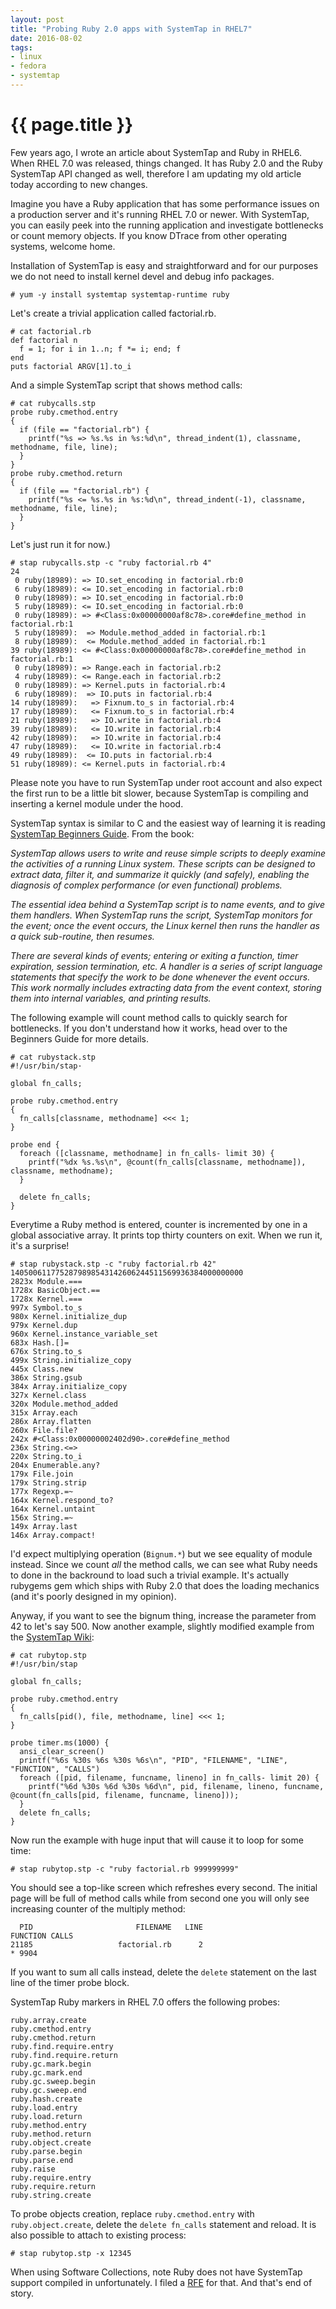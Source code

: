 ```yaml
---
layout: post
title: "Probing Ruby 2.0 apps with SystemTap in RHEL7"
date: 2016-08-02
tags:
- linux
- fedora
- systemtap
---
```

{{ page.title }}
================

Few years ago, I wrote an article about SystemTap and Ruby in RHEL6. When RHEL
7.0 was released, things changed. It has Ruby 2.0 and the Ruby SystemTap API
changed as well, therefore I am updating my old article today according to new
changes.

Imagine you have a Ruby application that has some performance issues on a
production server and it's running RHEL 7.0 or newer. With SystemTap, you can
easily peek into the running application and investigate bottlenecks or count
memory objects. If you know DTrace from other operating systems, welcome home.

Installation of SystemTap is easy and straightforward and for our purposes we
do not need to install kernel devel and debug info packages.

    # yum -y install systemtap systemtap-runtime ruby

Let's create a trivial application called factorial.rb.

    # cat factorial.rb
    def factorial n
      f = 1; for i in 1..n; f *= i; end; f
    end
    puts factorial ARGV[1].to_i

And a simple SystemTap script that shows method calls:

    # cat rubycalls.stp
    probe ruby.cmethod.entry
    {
      if (file == "factorial.rb") {
        printf("%s => %s.%s in %s:%d\n", thread_indent(1), classname, methodname, file, line);
      }
    }
    probe ruby.cmethod.return
    {
      if (file == "factorial.rb") {
        printf("%s <= %s.%s in %s:%d\n", thread_indent(-1), classname, methodname, file, line);
      }
    }

Let's just run it for now.)

    # stap rubycalls.stp -c "ruby factorial.rb 4"
    24
     0 ruby(18989): => IO.set_encoding in factorial.rb:0
     6 ruby(18989): <= IO.set_encoding in factorial.rb:0
     0 ruby(18989): => IO.set_encoding in factorial.rb:0
     5 ruby(18989): <= IO.set_encoding in factorial.rb:0
     0 ruby(18989): => #<Class:0x00000000af8c78>.core#define_method in factorial.rb:1
     5 ruby(18989):  => Module.method_added in factorial.rb:1
     8 ruby(18989):  <= Module.method_added in factorial.rb:1
    39 ruby(18989): <= #<Class:0x00000000af8c78>.core#define_method in factorial.rb:1
     0 ruby(18989): => Range.each in factorial.rb:2
     4 ruby(18989): <= Range.each in factorial.rb:2
     0 ruby(18989): => Kernel.puts in factorial.rb:4
     6 ruby(18989):  => IO.puts in factorial.rb:4
    14 ruby(18989):   => Fixnum.to_s in factorial.rb:4
    17 ruby(18989):   <= Fixnum.to_s in factorial.rb:4
    21 ruby(18989):   => IO.write in factorial.rb:4
    39 ruby(18989):   <= IO.write in factorial.rb:4
    42 ruby(18989):   => IO.write in factorial.rb:4
    47 ruby(18989):   <= IO.write in factorial.rb:4
    49 ruby(18989):  <= IO.puts in factorial.rb:4
    51 ruby(18989): <= Kernel.puts in factorial.rb:4

Please note you have to run SystemTap under root account and also expect the
first run to be a little bit slower, because SystemTap is compiling and
inserting a kernel module under the hood.

SystemTap syntax is similar to C and the easiest way of learning it is reading [SystemTap Beginners Guide](https://access.redhat.com/documentation/en-US/Red_Hat_Enterprise_Linux/7/html/SystemTap_Beginners_Guide/). From the book:

*SystemTap allows users to write and reuse simple scripts to deeply examine the
activities of a running Linux system. These scripts can be designed to extract
data, filter it, and summarize it quickly (and safely), enabling the diagnosis
of complex performance (or even functional) problems.*

*The essential idea behind a SystemTap script is to name events, and to give
them handlers. When SystemTap runs the script, SystemTap monitors for the
event; once the event occurs, the Linux kernel then runs the handler as a quick
sub-routine, then resumes.*

*There are several kinds of events; entering or exiting a function, timer
expiration, session termination, etc. A handler is a series of script language
statements that specify the work to be done whenever the event occurs. This
work normally includes extracting data from the event context, storing them
into internal variables, and printing results.*

The following example will count method calls to quickly search for
bottlenecks. If you don't understand how it works, head over to the Beginners
Guide for more details.

    # cat rubystack.stp
    #!/usr/bin/stap·

    global fn_calls;

    probe ruby.cmethod.entry
    {
      fn_calls[classname, methodname] <<< 1;
    }

    probe end {
      foreach ([classname, methodname] in fn_calls- limit 30) {
        printf("%dx %s.%s\n", @count(fn_calls[classname, methodname]), classname, methodname);
      }

      delete fn_calls;
    }

Everytime a Ruby method is entered, counter is incremented by one in a global
associative array. It prints top thirty counters on exit. When we run it, it's
a surprise!

    # stap rubystack.stp -c "ruby factorial.rb 42"
    1405006117752879898543142606244511569936384000000000
    2823x Module.===
    1728x BasicObject.==
    1728x Kernel.===
    997x Symbol.to_s
    980x Kernel.initialize_dup
    979x Kernel.dup
    960x Kernel.instance_variable_set
    683x Hash.[]=
    676x String.to_s
    499x String.initialize_copy
    445x Class.new
    386x String.gsub
    384x Array.initialize_copy
    327x Kernel.class
    320x Module.method_added
    315x Array.each
    286x Array.flatten
    260x File.file?
    242x #<Class:0x00000002402d90>.core#define_method
    236x String.<=>
    220x String.to_i
    204x Enumerable.any?
    179x File.join
    179x String.strip
    177x Regexp.=~
    164x Kernel.respond_to?
    164x Kernel.untaint
    156x String.=~
    149x Array.last
    146x Array.compact!

I'd expect multiplying operation (`Bignum.*`) but we see equality of module
instead. Since we count *all* the method calls, we can see what Ruby needs to
done in the backround to load such a trivial example. It's actually rubygems
gem which ships with Ruby 2.0 that does the loading mechanics (and it's poorly
designed in my opinion).

Anyway, if you want to see the bignum thing, increase the parameter from 42 to
let's say 500. Now another example, slightly modified example from the [SystemTap Wiki](https://sourceware.org/systemtap/wiki/RubyMarker):

    # cat rubytop.stp
    #!/usr/bin/stap

    global fn_calls;

    probe ruby.cmethod.entry
    {
      fn_calls[pid(), file, methodname, line] <<< 1;
    }

    probe timer.ms(1000) {
      ansi_clear_screen()
      printf("%6s %30s %6s %30s %6s\n", "PID", "FILENAME", "LINE", "FUNCTION", "CALLS")
      foreach ([pid, filename, funcname, lineno] in fn_calls- limit 20) {
        printf("%6d %30s %6d %30s %6d\n", pid, filename, lineno, funcname, @count(fn_calls[pid, filename, funcname, lineno]));
      }
      delete fn_calls;
    }

Now run the example with huge input that will cause it to loop for some time:

    # stap rubytop.stp -c "ruby factorial.rb 999999999"

You should see a top-like screen which refreshes every second. The initial
page will be full of method calls while from second one you will only see
increasing counter of the multiply method:

      PID                       FILENAME   LINE                       FUNCTION CALLS
    21185                   factorial.rb      2                              * 9904

If you want to sum all calls instead, delete the `delete` statement on the
last line of the timer probe block.

SystemTap Ruby markers in RHEL 7.0 offers the following probes:

    ruby.array.create
    ruby.cmethod.entry
    ruby.cmethod.return
    ruby.find.require.entry
    ruby.find.require.return
    ruby.gc.mark.begin
    ruby.gc.mark.end
    ruby.gc.sweep.begin
    ruby.gc.sweep.end
    ruby.hash.create
    ruby.load.entry
    ruby.load.return
    ruby.method.entry
    ruby.method.return
    ruby.object.create
    ruby.parse.begin
    ruby.parse.end
    ruby.raise
    ruby.require.entry
    ruby.require.return
    ruby.string.create

To probe objects creation, replace `ruby.cmethod.entry` with
`ruby.object.create`, delete the `delete fn_calls` statement and reload. It is
also possible to attach to existing process:

    # stap rubytop.stp -x 12345

When using Software Collections, note Ruby does not have SystemTap support
compiled in unfortunately. I filed a
[RFE](https://bugzilla.redhat.com/show_bug.cgi?id=1362437) for that. And
that's end of story.
